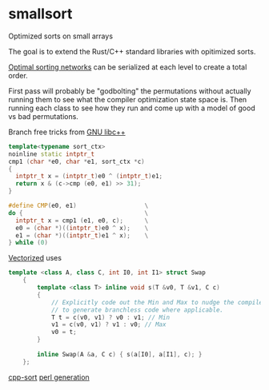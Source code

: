 # smallsort
Optimized sorts on small arrays 

The goal is to extend the Rust/C++ standard libraries with opitimized sorts.

[Optimal sorting networks](https://stackoverflow.com/questions/19790522/very-fast-sorting-of-fixed-length-arrays-using-comparator-networks) can be serialized at each level to create a total order.

First pass will probably be "godbolting" the permutations without actually running them to see what the compiler optimization state space is. Then running each class to see how they run and come up with a model of good vs bad permutations.


Branch free tricks from [GNU libc++](https://github.com/gcc-mirror/gcc/blob/16e2427f50c208dfe07d07f18009969502c25dc8/gcc/sort.cc#L160)

```c++
template<typename sort_ctx>
noinline static intptr_t
cmp1 (char *e0, char *e1, sort_ctx *c)
{
  intptr_t x = (intptr_t)e0 ^ (intptr_t)e1;
  return x & (c->cmp (e0, e1) >> 31);
}

#define CMP(e0, e1)                   \
do {                                  \
  intptr_t x = cmp1 (e1, e0, c);      \
  e0 = (char *)((intptr_t)e0 ^ x);    \
  e1 = (char *)((intptr_t)e1 ^ x);    \
} while (0)
```

[Vectorized](https://github.com/Vectorized/Static-Sort/blob/91ba3750205439a7b668d9e6042d993ffc2afb27/include/static_sort.h#L36) uses
```c++
template <class A, class C, int I0, int I1> struct Swap
	{
		template <class T> inline void s(T &v0, T &v1, C c)
		{
			// Explicitly code out the Min and Max to nudge the compiler
			// to generate branchless code where applicable.
			T t = c(v0, v1) ? v0 : v1; // Min
			v1 = c(v0, v1) ? v1 : v0; // Max
			v0 = t;
		}
		
		inline Swap(A &a, C c) { s(a[I0], a[I1], c); }
	};

```

[cpp-sort](https://github.com/Morwenn/cpp-sort)
[perl generation](http://pages.ripco.net/~jgamble/nw.html)

